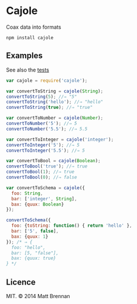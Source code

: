 # Cajole

Coax data into formats

```
npm install cajole
```

## Examples
See also the [tests](/test.js)

```javascript
var cajole = require('cajole');

var convertToString = cajole(String);
convertToString(5); //⇒ "5"
convertToString('hello'); //⇒ "hello"
convertToString(true); //⇒ "true"

var convertToNumber = cajole(Number);
convertToNumber('5'); //⇒ 5
convertToNumber('5.5'); //⇒ 5.5

var convertToInteger = cajole('integer');
convertToInteger('5'); //⇒ 5
convertToInteger('5.5'); //⇒ 5

var convertToBool = cajole(Boolean);
convertToBool('true'); //⇒ true
convertToBool(1); //⇒ true
convertToBool(0); //⇒ false

var convertToSchema = cajole({
  foo: String,
  bar: ['integer', String],
  bax: {quux: Boolean}
});

convertToSchema({
  foo: {toString: function() { return 'hello' },
  bar: ['5', false],
  bax: {quux: 1}
}); /* ⇒ {
  foo: "hello",
  bar: [5, "false"],
  bax: {quux: true}
} */

```

## Licence
MIT. &copy; 2014 Matt Brennan
